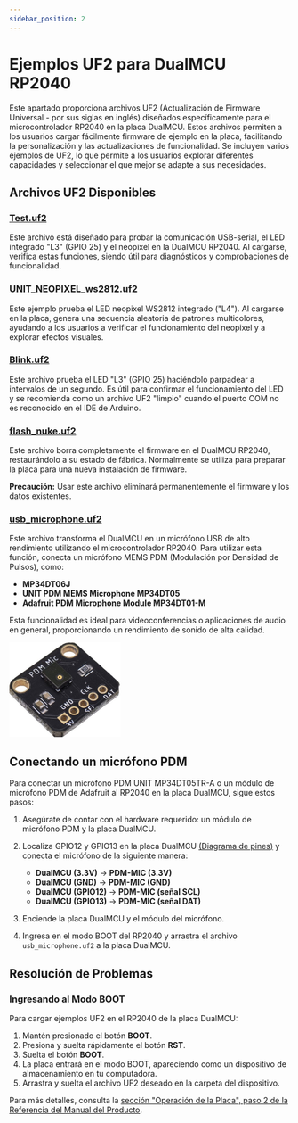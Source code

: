 ```yaml
---
sidebar_position: 2
---
```


# Ejemplos UF2 para DualMCU RP2040

Este apartado proporciona archivos UF2 (Actualización de Firmware Universal - por sus siglas en inglés) diseñados específicamente para el microcontrolador RP2040 en la placa DualMCU. Estos archivos permiten a los usuarios cargar fácilmente firmware de ejemplo en la placa, facilitando la personalización y las actualizaciones de funcionalidad. Se incluyen varios ejemplos de UF2, lo que permite a los usuarios explorar diferentes capacidades y seleccionar el que mejor se adapte a sus necesidades.

## Archivos UF2 Disponibles

### [Test.uf2](https://github.com/UNIT-Electronics/DualMCU/blob/main/Software/UF2_Files/Test.uf2)
Este archivo está diseñado para probar la comunicación USB-serial, el LED integrado "L3" (GPIO 25) y el neopixel en la DualMCU RP2040. Al cargarse, verifica estas funciones, siendo útil para diagnósticos y comprobaciones de funcionalidad.

### [UNIT_NEOPIXEL_ws2812.uf2](https://github.com/UNIT-Electronics/DualMCU/blob/main/Software/UF2_Files/UNIT_NEOPIXEL_ws2812.uf2)
Este ejemplo prueba el LED neopixel WS2812 integrado ("L4"). Al cargarse en la placa, genera una secuencia aleatoria de patrones multicolores, ayudando a los usuarios a verificar el funcionamiento del neopixel y a explorar efectos visuales.

### [Blink.uf2](https://github.com/UNIT-Electronics/DualMCU/blob/main/Software/UF2_Files/blink.uf2)
Este archivo prueba el LED "L3" (GPIO 25) haciéndolo parpadear a intervalos de un segundo. Es útil para confirmar el funcionamiento del LED y se recomienda como un archivo UF2 "limpio" cuando el puerto COM no es reconocido en el IDE de Arduino.

### [flash_nuke.uf2](https://github.com/UNIT-Electronics/DualMCU/blob/main/Software/UF2_Files/flash_nuke.uf2)
Este archivo borra completamente el firmware en el DualMCU RP2040, restaurándolo a su estado de fábrica. Normalmente se utiliza para preparar la placa para una nueva instalación de firmware.

**Precaución:** Usar este archivo eliminará permanentemente el firmware y los datos existentes.

### [usb_microphone.uf2](https://github.com/UNIT-Electronics/DualMCU/blob/main/Software/UF2_Files/usb_microphone.uf2)
Este archivo transforma el DualMCU en un micrófono USB de alto rendimiento utilizando el microcontrolador RP2040. Para utilizar esta función, conecta un micrófono MEMS PDM (Modulación por Densidad de Pulsos), como:

- **MP34DT06J**
- **UNIT PDM MEMS Microphone MP34DT05**
- **Adafruit PDM Microphone Module MP34DT01-M**

Esta funcionalidad es ideal para videoconferencias o aplicaciones de audio en general, proporcionando un rendimiento de sonido de alta calidad.

<img src="https://github.com/UNIT-Electronics/DualMCU/blob/main/Software/UF2_Files/AR3631-UNIT-MP34DT05TR-A-Modulo-Microfono-PDM-V2.jpg?raw=false" width="200px"/> <br/>

## Conectando un micrófono PDM

Para conectar un micrófono PDM UNIT MP34DT05TR-A o un módulo de micrófono PDM de Adafruit al RP2040 en la placa DualMCU, sigue estos pasos:

1. Asegúrate de contar con el hardware requerido: un módulo de micrófono PDM y la placa DualMCU.
2. Localiza GPIO12 y GPIO13 en la placa DualMCU [(Diagrama de pines)](https://github.com/UNIT-Electronics/DualMCU/blob/main/Hardware/Resources/EU0002-DUALMCU%20V3.1.2.jpg) y conecta el micrófono de la siguiente manera:

   - **DualMCU (3.3V)** → **PDM-MIC (3.3V)**
   - **DualMCU (GND)** → **PDM-MIC (GND)**
   - **DualMCU (GPIO12)** → **PDM-MIC (señal SCL)**
   - **DualMCU (GPIO13)** → **PDM-MIC (señal DAT)**

3. Enciende la placa DualMCU y el módulo del micrófono.
4. Ingresa en el modo BOOT del RP2040 y arrastra el archivo `usb_microphone.uf2` a la placa DualMCU.

## Resolución de Problemas

### Ingresando al Modo BOOT
Para cargar ejemplos UF2 en el RP2040 de la placa DualMCU:

1. Mantén presionado el botón **BOOT**.
2. Presiona y suelta rápidamente el botón **RST**.
3. Suelta el botón **BOOT**.
4. La placa entrará en el modo BOOT, apareciendo como un dispositivo de almacenamiento en tu computadora.
5. Arrastra y suelta el archivo UF2 deseado en la carpeta del dispositivo.

Para más detalles, consulta la [sección "Operación de la Placa", paso 2 de la Referencia del Manual del Producto](https://github.com/UNIT-Electronics/DualMCU/blob/main/DualMCU(Product%20Reference%20Manual).pdf).
